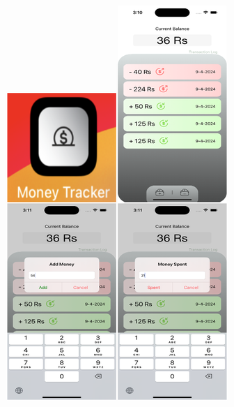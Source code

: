 <img src="https://github.com/zeeshan2k2/Money-Tracker/blob/main/Money%20Tracker%20app%20icon.png" width="250" height="250">
<img src="https://github.com/zeeshan2k2/Money-Tracker/blob/main/MT%20-%20main%20page.png" width="250" height="450">
<img src="https://github.com/zeeshan2k2/Money-Tracker/blob/main/MT%20-%20add%20money.png" width="250" height="450">
<img src="https://github.com/zeeshan2k2/Money-Tracker/blob/main/MT%20-%20spent%20money.png" width="250" height="450">
